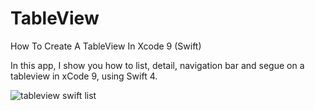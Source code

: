 # TableView
How To Create A TableView In Xcode 9 (Swift)

In this app, I show you how to list, detail, navigation bar and segue on a tableview in xCode 9, using Swift 4.

![tableview swift list](https://i.ibb.co/6vN0v5q/tableview.png)
